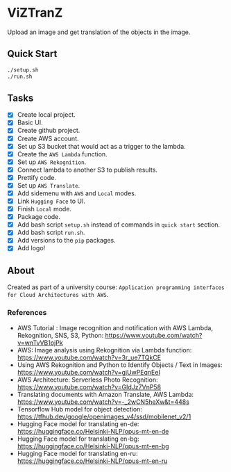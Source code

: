 # ViZTranZ

Upload an image and get translation of the objects in the image.

## Quick Start

```bash
./setup.sh
./run.sh
```

## Tasks

- [X] Create local project.
- [X] Basic UI.
- [X] Create github project.
- [X] Create AWS account.
- [X] Set up S3 bucket that would act as a trigger to the lambda.
- [X] Create the `AWS Lambda` function.
- [X] Set up `AWS Rekognition`.
- [X] Connect lambda to another S3 to publish results.
- [X] Prettify code.
- [X] Set up `AWS Translate`.
- [X] Add sidemenu with `AWS` and `Local` modes.
- [X] Link `Hugging Face` to UI.
- [X] Finish `Local` mode.
- [X] Package code.
- [X] Add bash script `setup.sh` instead of commands in `quick start` section.
- [X] Add bash script `run.sh`.
- [X] Add versions to the `pip` packages.
- [X] Add logo!

## About

Created as part of a university course: `Application programming interfaces for Cloud Architectures with AWS`.

### References

- AWS Tutorial : Image recognition and notification with AWS Lambda, Rekognition, SNS, S3, Python: <https://www.youtube.com/watch?v=wnTvVB1ojPk>
- AWS: Image analysis using Rekognition via Lambda function: <https://www.youtube.com/watch?v=3r_ue7TQkCE>
- Using AWS Rekognition and Python to Identify Objects / Text in Images: <https://www.youtube.com/watch?v=gjUwPEqnEeI>
- AWS Architecture: Serverless Photo Recognition: <https://www.youtube.com/watch?v=GIdJz7VnP58>
- Translating documents with Amazon Translate, AWS Lambda: <https://www.youtube.com/watch?v=-_2wCN5heXw&t=448s>
- Tensorflow Hub model for object detection: <https://tfhub.dev/google/openimages_v4/ssd/mobilenet_v2/1>
- Hugging Face model for translating en-de: <https://huggingface.co/Helsinki-NLP/opus-mt-en-de>
- Hugging Face model for translating en-bg: <https://huggingface.co/Helsinki-NLP/opus-mt-en-bg>
- Hugging Face model for translating en-ru: <https://huggingface.co/Helsinki-NLP/opus-mt-en-ru>
